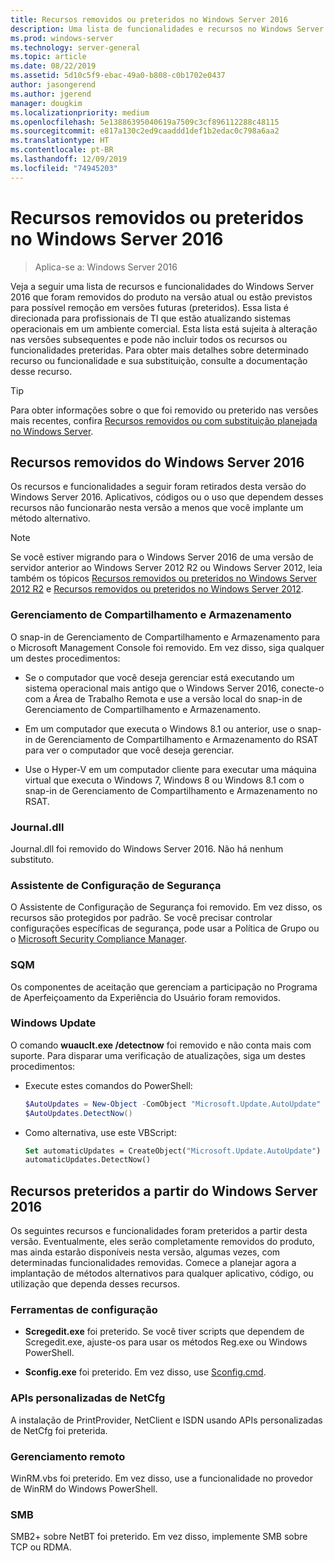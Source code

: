 ```yaml
---
title: Recursos removidos ou preteridos no Windows Server 2016
description: Uma lista de funcionalidades e recursos no Windows Server 2016 que foram removidos do produto na versão atual ou estão previstos para possível remoção em versões futuras (preterido). Essa lista é direcionada para profissionais de TI que estão atualizando sistemas operacionais em um ambiente comercial.
ms.prod: windows-server
ms.technology: server-general
ms.topic: article
ms.date: 08/22/2019
ms.assetid: 5d10c5f9-ebac-49a0-b808-c0b1702e0437
author: jasongerend
ms.author: jgerend
manager: dougkim
ms.localizationpriority: medium
ms.openlocfilehash: 5e13886395040619a7509c3cf896112288c48115
ms.sourcegitcommit: e817a130c2ed9caaddd1def1b2edac0c798a6aa2
ms.translationtype: HT
ms.contentlocale: pt-BR
ms.lasthandoff: 12/09/2019
ms.locfileid: "74945203"
---
```

# <a name="features-removed-or-deprecated-in--windows-server-2016"></a>Recursos removidos ou preteridos no Windows Server 2016

>Aplica-se a: Windows Server 2016

Veja a seguir uma lista de recursos e funcionalidades do Windows Server 2016 que foram removidos do produto na versão atual ou estão previstos para possível remoção em versões futuras (preteridos). Essa lista é direcionada para profissionais de TI que estão atualizando sistemas operacionais em um ambiente comercial. Esta lista está sujeita à alteração nas versões subsequentes e pode não incluir todos os recursos ou funcionalidades preteridas. Para obter mais detalhes sobre determinado recurso ou funcionalidade e sua substituição, consulte a documentação desse recurso.

> [!TIP]
> Para obter informações sobre o que foi removido ou preterido nas versões mais recentes, confira [Recursos removidos ou com substituição planejada no Windows Server](../get-started-19/removed-features.md).

## <a name="features-removed-from-windows-server-2016"></a>Recursos removidos do Windows Server 2016

Os recursos e funcionalidades a seguir foram retirados desta versão do Windows Server 2016. Aplicativos, códigos ou o uso que dependem desses recursos não funcionarão nesta versão a menos que você implante um método alternativo.  

> [!NOTE]  
> Se você estiver migrando para o Windows Server 2016 de uma versão de servidor anterior ao Windows Server 2012 R2 ou Windows Server 2012, leia também os tópicos [Recursos removidos ou preteridos no Windows Server 2012 R2](https://technet.microsoft.com/library/dn303411.aspx) e [Recursos removidos ou preteridos no Windows Server 2012](https://technet.microsoft.com/library/hh831568.aspx).  

### <a name="share-and-storage-management"></a>Gerenciamento de Compartilhamento e Armazenamento

O snap-in de Gerenciamento de Compartilhamento e Armazenamento para o Microsoft Management Console foi removido. Em vez disso, siga qualquer um destes procedimentos:  

-   Se o computador que você deseja gerenciar está executando um sistema operacional mais antigo que o Windows Server 2016, conecte-o com a Área de Trabalho Remota e use a versão local do snap-in de Gerenciamento de Compartilhamento e Armazenamento.  

-   Em um computador que executa o Windows 8.1 ou anterior, use o snap-in de Gerenciamento de Compartilhamento e Armazenamento do RSAT para ver o computador que você deseja gerenciar.  

-   Use o Hyper-V em um computador cliente para executar uma máquina virtual que executa o Windows 7, Windows 8 ou Windows 8.1 com o snap-in de Gerenciamento de Compartilhamento e Armazenamento no RSAT.  

### <a name="journaldll"></a>Journal.dll

Journal.dll foi removido do Windows Server 2016. Não há nenhum substituto.  

### <a name="security-configuration-wizard"></a>Assistente de Configuração de Segurança

O Assistente de Configuração de Segurança foi removido. Em vez disso, os recursos são protegidos por padrão. Se você precisar controlar configurações específicas de segurança, pode usar a Política de Grupo ou o [Microsoft Security Compliance Manager](https://technet.microsoft.com/solutionaccelerators/cc835245.aspx).  

### <a name="sqm"></a>SQM

Os componentes de aceitação que gerenciam a participação no Programa de Aperfeiçoamento da Experiência do Usuário foram removidos. 

### <a name="windows-update"></a>Windows Update

O comando **wuauclt.exe /detectnow** foi removido e não conta mais com suporte. Para disparar uma verificação de atualizações, siga um destes procedimentos:

- Execute estes comandos do PowerShell:
    ````powershell
    $AutoUpdates = New-Object -ComObject "Microsoft.Update.AutoUpdate"
    $AutoUpdates.DetectNow()
    ````

- Como alternativa, use este VBScript:
    ````vb
    Set automaticUpdates = CreateObject("Microsoft.Update.AutoUpdate")
    automaticUpdates.DetectNow()
    ````

## <a name="features-deprecated-starting-with-windows-server-2016"></a>Recursos preteridos a partir do Windows Server 2016

Os seguintes recursos e funcionalidades foram preteridos a partir desta versão. Eventualmente, eles serão completamente removidos do produto, mas ainda estarão disponíveis nesta versão, algumas vezes, com determinadas funcionalidades removidas. Comece a planejar agora a implantação de métodos alternativos para qualquer aplicativo, código, ou utilização que dependa desses recursos.  

### <a name="configuration-tools"></a>Ferramentas de configuração  

-   **Scregedit.exe** foi preterido. Se você tiver scripts que dependem de Scregedit.exe, ajuste-os para usar os métodos Reg.exe ou Windows PowerShell.  

-   **Sconfig.exe** foi preterido. Em vez disso, use [Sconfig.cmd](https://docs.microsoft.com/windows-server/get-started/sconfig-on-ws2016). 

### <a name="netcfg-custom-apis"></a>APIs personalizadas de NetCfg

A instalação de PrintProvider, NetClient e ISDN usando APIs personalizadas de NetCfg foi preterida.  

### <a name="remote-management"></a>Gerenciamento remoto  

WinRM.vbs foi preterido. Em vez disso, use a funcionalidade no provedor de WinRM do Windows PowerShell.  

### <a name="smb"></a>SMB

SMB2+ sobre NetBT foi preterido. Em vez disso, implemente SMB sobre TCP ou RDMA. 
